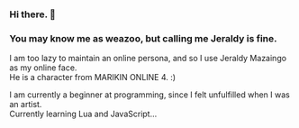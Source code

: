 ### Hi there. 👋 <br>
### You may know me as weazoo, but calling me Jeraldy is fine. <br>
I am too lazy to maintain an online persona, and so I use Jeraldy Mazaingo as my online face. <br>
He is a character from MARIKIN ONLINE 4. :) <br>

I am currently a beginner at programming, since I felt unfulfilled when I was an artist. <br>
Currently learning Lua and JavaScript...
